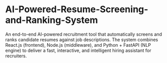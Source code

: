 # AI-Powered-Resume-Screening-and-Ranking-System
An end-to-end AI-powered recruitment tool that automatically screens and ranks candidate resumes against job descriptions. The system combines React.js (frontend), Node.js (middleware), and Python + FastAPI (NLP engine) to deliver a fast, interactive, and intelligent hiring assistant for recruiters.
